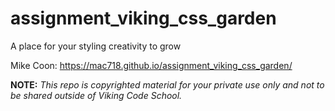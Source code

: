 assignment_viking_css_garden
============================

A place for your styling creativity to grow

Mike Coon: https://mac718.github.io/assignment_viking_css_garden/

**NOTE:** *This repo is copyrighted material for your private use only and not to be shared outside of Viking Code School.*


